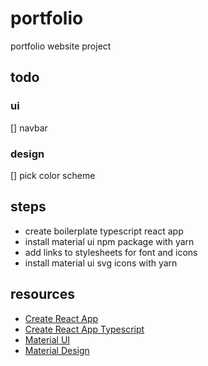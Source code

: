 # portfolio

portfolio website project

## todo

### ui

[] navbar

### design

[] pick color scheme

## steps

- create boilerplate typescript react app
- install material ui npm package with yarn
- add links to stylesheets for font and icons
- install material ui svg icons with yarn

## resources

- [Create React App](https://reactjs.org/docs/create-a-new-react-app.html#create-react-app)
- [Create React App Typescript](https://create-react-app.dev/docs/adding-typescript/)
- [Material UI](https://material-ui.com/)
- [Material Design](https://material.io/)